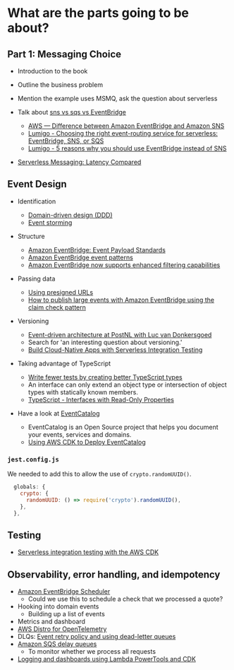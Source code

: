 # What are the parts going to be about?

## Part 1: Messaging Choice

- Introduction to the book
- Outline the business problem
- Mention the example uses MSMQ, ask the question about serverless
- Talk about [sns vs sqs vs EventBridge](https://duckduckgo.com/?t=ffab&q=aws+sns+vs+sqs+vs+eventbridge&ia=web)

  - [AWS — Difference between Amazon EventBridge and Amazon SNS](https://medium.com/awesome-cloud/aws-difference-between-amazon-eventbridge-and-amazon-sns-comparison-aws-eventbridge-vs-aws-sns-46708bf5313)
  - [Lumigo - Choosing the right event-routing service for serverless: EventBridge, SNS, or SQS](https://lumigo.io/blog/choosing-the-right-event-routing-on-aws-eventbridge-sns-or-sqs/)
  - [Lumigo - 5 reasons why you should use EventBridge instead of SNS](https://lumigo.io/blog/5-reasons-why-you-should-use-eventbridge-instead-of-sns/)

- [Serverless Messaging: Latency Compared](https://bitesizedserverless.com/bite/serverless-messaging-latency-compared/)

## Event Design

- Identification
  - [Domain-driven design (DDD)](https://en.wikipedia.org/wiki/Domain-driven_design)
  - [Event storming](https://en.wikipedia.org/wiki/Event_storming)

- Structure
  - [Amazon EventBridge: Event Payload Standards](https://www.boyney.io/blog/2022-02-11-event-payload-patterns)
  - [Amazon EventBridge event patterns](https://docs.aws.amazon.com/eventbridge/latest/userguide/eb-event-patterns.html)
  - [Amazon EventBridge now supports enhanced filtering capabilities](https://aws.amazon.com/about-aws/whats-new/2022/11/amazon-eventbridge-enhanced-filtering-capabilities/)

- Passing data
  - [Using presigned URLs](https://docs.aws.amazon.com/AmazonS3/latest/userguide/using-presigned-url.html)
  - [How to publish large events with Amazon EventBridge using the claim check pattern](https://www.boyney.io/blog/2022-11-01-eventbridge-claim-check)

- Versioning
  - [Event-driven architecture at PostNL with Luc van Donkersgoed](https://realworldserverless.com/episode/68)
  - Search for 'an interesting question about versioning.'
  - [Build Cloud-Native Apps with Serverless Integration Testing](https://www.youtube.com/watch?v=dT4o_0aVomg)

- Taking advantage of TypeScript
  - [Write fewer tests by creating better TypeScript types](https://blog.logrocket.com/write-fewer-tests-by-creating-better-typescript-types)
  - An interface can only extend an object type or intersection of object types with statically known members.
  - [TypeScript - Interfaces with Read-Only Properties](https://www.logicbig.com/tutorials/misc/typescript/interfaces-with-read-only-properties.html)

- Have a look at [EventCatalog](https://www.eventcatalog.dev/)
  - EventCatalog is an Open Source project that helps you document your events, services and domains.
  - [Using AWS CDK to Deploy EventCatalog](https://matt.martz.codes/using-aws-cdk-to-deploy-eventcatalog)


### `jest.config.js`

We needed to add this to allow the use of `crypto.randomUUID()`.

```javascript
  globals: {
    crypto: {
      randomUUID: () => require('crypto').randomUUID(),
    },
  },
```

## Testing

- [Serverless integration testing with the AWS CDK](https://www.10printiamcool.com/series/integration-test-with-cdk)

## Observability, error handling, and idempotency

- [Amazon EventBridge Scheduler](https://aws.amazon.com/eventbridge/scheduler/?trk=1dda356d-fbf2-4372-8247-d1aad644af59)
  - Could we use this to schedule a check that we processed a quote?
- Hooking into domain events
  - Building up a list of events
- Metrics and dashboard
- [AWS Distro for OpenTelemetry](https://aws.amazon.com/otel/?otel-blogs.sort-by=item.additionalFields.createdDate&otel-blogs.sort-order=desc)
- DLQs: [Event retry policy and using dead-letter queues](https://docs.aws.amazon.com/eventbridge/latest/userguide/eb-rule-dlq.html)
- [Amazon SQS delay queues](https://docs.aws.amazon.com/AWSSimpleQueueService/latest/SQSDeveloperGuide/sqs-delay-queues.html)
  - To monitor whether we process all requests
- [Logging and dashboards using Lambda PowerTools and CDK](https://markilott.medium.com/aws-lambda-powertools-b74baa36ac61)
